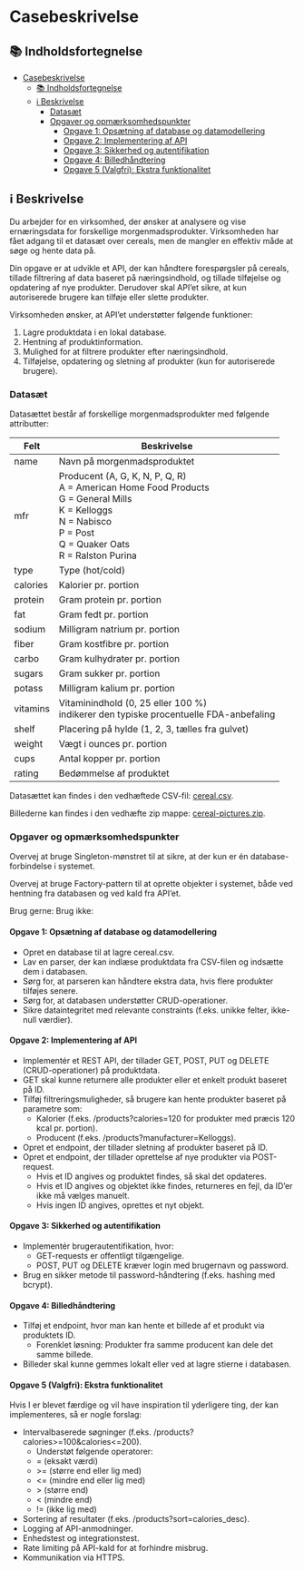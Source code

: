 # Casebeskrivelse

## 📚 Indholdsfortegnelse

- [Casebeskrivelse](#casebeskrivelse)
  - [📚 Indholdsfortegnelse](#-indholdsfortegnelse)
  - [ℹ️ Beskrivelse](#ℹ️-beskrivelse)
    - [Datasæt](#datasæt)
    - [Opgaver og opmærksomhedspunkter](#opgaver-og-opmærksomhedspunkter)
      - [Opgave 1: Opsætning af database og datamodellering](#opgave-1-opsætning-af-database-og-datamodellering)
      - [Opgave 2: Implementering af API](#opgave-2-implementering-af-api)
      - [Opgave 3: Sikkerhed og autentifikation](#opgave-3-sikkerhed-og-autentifikation)
      - [Opgave 4: Billedhåndtering](#opgave-4-billedhåndtering)
      - [Opgave 5 (Valgfri): Ekstra funktionalitet](#opgave-5-valgfri-ekstra-funktionalitet)

## ℹ️ Beskrivelse

Du arbejder for en virksomhed, der ønsker at analysere og vise ernæringsdata for forskellige morgenmadsprodukter. Virksomheden har fået adgang til et datasæt over cereals, men de mangler en effektiv måde at søge og hente data på.

Din opgave er at udvikle et API, der kan håndtere forespørgsler på cereals, tillade filtrering af data baseret på næringsindhold, og tillade tilføjelse og opdatering af nye produkter. Derudover skal API’et sikre, at kun autoriserede brugere kan tilføje eller slette produkter.

Virksomheden ønsker, at API’et understøtter følgende funktioner:

1. Lagre produktdata i en lokal database. 
2. Hentning af produktinformation. 
3. Mulighed for at filtrere produkter efter næringsindhold. 
4. Tilføjelse, opdatering og sletning af produkter (kun for autoriserede brugere).

### Datasæt

Datasættet består af forskellige morgenmadsprodukter med følgende attributter:

| Felt | Beskrivelse |
| - | - |
| name | Navn på morgenmadsproduktet |
| mfr | Producent (A, G, K, N, P, Q, R) <br> A = American Home Food Products <br> G = General Mills <br> K = Kelloggs <br> N = Nabisco <br> P = Post <br> Q = Quaker Oats <br> R = Ralston Purina |
| type | Type (hot/cold) |
| calories | Kalorier pr. portion |
| protein | Gram protein pr. portion |
| fat | Gram fedt pr. portion |
| sodium | Milligram natrium pr. portion |
| fiber | Gram kostfibre pr. portion |
| carbo | Gram kulhydrater pr. portion |
| sugars | Gram sukker pr. portion |
| potass | Milligram kalium pr. portion |
| vitamins | Vitaminindhold (0, 25 eller 100 %) <br> indikerer den typiske procentuelle FDA-anbefaling |
| shelf | Placering på hylde (1, 2, 3, tælles fra gulvet) |
| weight | Vægt i ounces pr. portion |
| cups | Antal kopper pr. portion |
| rating | Bedømmelse af produktet |

Datasættet kan findes i den vedhæftede CSV-fil: [cereal.csv](cereal.csv).

Billederne kan findes i den vedhæfte zip mappe: [cereal-pictures.zip](cereal-pictures.zip).

### Opgaver og opmærksomhedspunkter 

Overvej at bruge Singleton-mønstret til at sikre, at der kun er én database-forbindelse i systemet.

Overvej at bruge Factory-pattern til at oprette objekter i systemet, både ved hentning fra databasen og ved kald fra API’et. 

Brug gerne: 
Brug ikke: 

#### Opgave 1: Opsætning af database og datamodellering

- Opret en database til at lagre cereal.csv.  
- Lav en parser, der kan indlæse produktdata fra CSV-filen og indsætte dem i databasen.  
- Sørg for, at parseren kan håndtere ekstra data, hvis flere produkter tilføjes senere.  
- Sørg for, at databasen understøtter CRUD-operationer.  
- Sikre dataintegritet med relevante constraints (f.eks. unikke felter, ikke-null værdier). 

#### Opgave 2: Implementering af API

- Implementér et REST API, der tillader GET, POST, PUT og DELETE (CRUD-operationer) på produktdata. 
- GET skal kunne returnere alle produkter eller et enkelt produkt baseret på ID. 
- Tilføj filtreringsmuligheder, så brugere kan hente produkter baseret på parametre som:  
  - Kalorier (f.eks. /products?calories=120 for produkter med præcis 120 kcal pr. portion). 
  - Producent (f.eks. /products?manufacturer=Kelloggs). 
- Opret et endpoint, der tillader sletning af produkter baseret på ID. 
- Opret et endpoint, der tillader oprettelse af nye produkter via POST-request. 
  - Hvis et ID angives og produktet findes, så skal det opdateres. 
  - Hvis et ID angives og objektet ikke findes, returneres en fejl, da ID’er ikke må vælges manuelt. 
  - Hvis ingen ID angives, oprettes et nyt objekt. 

#### Opgave 3: Sikkerhed og autentifikation

- Implementér brugerautentifikation, hvor:  
  - GET-requests er offentligt tilgængelige. 
  - POST, PUT og DELETE kræver login med brugernavn og password. 
- Brug en sikker metode til password-håndtering (f.eks. hashing med bcrypt). 

#### Opgave 4: Billedhåndtering

- Tilføj et endpoint, hvor man kan hente et billede af et produkt via produktets ID. 
  - Forenklet løsning: Produkter fra samme producent kan dele det samme billede. 
- Billeder skal kunne gemmes lokalt eller ved at lagre stierne i databasen. 

#### Opgave 5 (Valgfri): Ekstra funktionalitet

Hvis I er blevet færdige og vil have inspiration til yderligere ting, der kan implementeres, så er nogle forslag:

- Intervalbaserede søgninger (f.eks. /products?calories>=100&calories<=200). 
  - Understøt følgende operatorer: 
  - = (eksakt værdi) 
  - \>= (større end eller lig med) 
  - <= (mindre end eller lig med) 
  - \> (større end) 
  - < (mindre end) 
  - != (ikke lig med) 
- Sortering af resultater (f.eks. /products?sort=calories_desc). 
- Logging af API-anmodninger. 
- Enhedstest og integrationstest. 
- Rate limiting på API-kald for at forhindre misbrug. 
- Kommunikation via HTTPS.